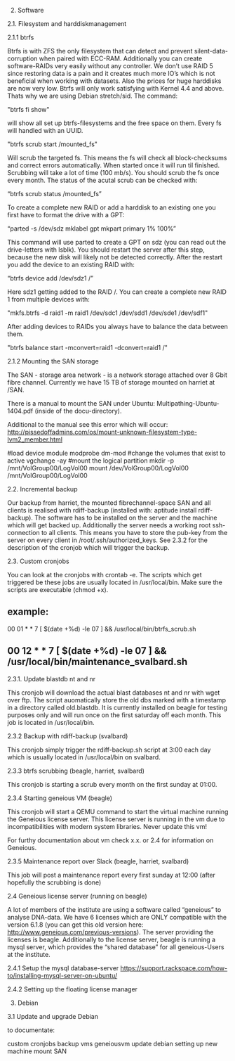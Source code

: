 2. Software


2.1. Filesystem and harddiskmanagement


2.1.1 btrfs


Btrfs is with ZFS the only filesystem that can detect and prevent silent-data-corruption when paired with ECC-RAM. Additionally you can create software-RAIDs very easily without any controller. We don’t use RAID 5 since restoring data is a pain and it creates much more IO’s which is not beneficial when working with datasets. Also the prices for huge harddisks are now very low. Btrfs will only work satisfying with Kernel 4.4 and above. Thats why we are using Debian stretch/sid. The command:


"btrfs fi show"


will show all set up btrfs-filesystems and the free space on them. Every fs will handled with an UUID.


"btrfs scrub start /mounted_fs"


Will scrub the targeted fs. This means the fs will check all block-checksums and correct errors automatically. When started once it will run til finished. Scrubbing will take a lot of time (100 mb/s). You should scrub the fs once every month. The status of the acutal scrub can be checked with:


“btrfs scrub status /mounted_fs”


To create a complete new RAID or add a harddisk to an existing one you first have to format the drive with a GPT:


“parted -s /dev/sdz mklabel gpt mkpart primary 1% 100%”


This command will use parted to create a GPT on sdz (you can read out the drive-letters with lsblk). You should restart the server after this step, because the new disk will likely not be detected correctly. After the restart you add the device to an existing RAID with:


“btrfs device add /dev/sdz1 /”


Here sdz1 getting added to the RAID /. You can create a complete new RAID 1 from multiple devices with:


"mkfs.btrfs -d raid1 -m raid1 /dev/sdc1 /dev/sdd1 /dev/sde1 /dev/sdf1"


After adding devices to RAIDs you always have to balance the data between them.


"btrfs balance start -mconvert=raid1 -dconvert=raid1 /"


2.1.2 Mounting the SAN storage


The SAN - storage area network - is a network storage attached over 8 Gbit fibre channel. Currently we have 15 TB of storage mounted on harriet at /SAN.


There is a manual to mount the SAN under Ubuntu: Multipathing-Ubuntu-1404.pdf (inside of the docu-directory).


Additional to the manual see this error which will occur: http://pissedoffadmins.com/os/mount-unknown-filesystem-type-lvm2_member.html


#load device module
modprobe dm-mod
#change the volumes that exist to active
vgchange -ay
#mount the logical partition
mkdir -p /mnt/VolGroup00/LogVol00
mount /dev/VolGroup00/LogVol00 /mnt/VolGroup00/LogVol00




2.2. Incremental backup


Our backup from harriet, the mounted fibrechannel-space SAN and all clients is realised with rdiff-backup (installed with: aptitude install rdiff-backup). The software has to be installed on the server and the machine which will get backed up. Additionally the server needs a working root ssh-connection to all clients. This means you have to store the pub-key from the server on every client in /root/.ssh/authorized_keys. See 2.3.2 for the description of the cronjob which will trigger the backup.




2.3. Custom cronjobs


You can look at the cronjobs with crontab -e. The scripts which get triggered be these jobs are usually located in /usr/local/bin. Make sure the scripts are executable (chmod +x).


example:
---
00 01 * * 7 [ $(date +\%d) -le 07 ] && /usr/local/bin/btrfs_scrub.sh 


00 12 * * 7 [ $(date +\%d) -le 07 ] && /usr/local/bin/maintenance_svalbard.sh
---


2.3.1. Update blastdb nt and nr


This cronjob will download the actual blast databases nt and nr with wget over ftp. The script auomatically store the old dbs marked with a timestamp in a directory called old.blastdb. It is currently installed on beagle for testing purposes only and will run once on the first saturday off each month. This job is located in /usr/local/bin.


2.3.2 Backup with rdiff-backup (svalbard)


This cronjob simply trigger the rdiff-backup.sh script at 3:00 each day which is usually located in /usr/local/bin on svalbard.


2.3.3 btrfs scrubbing (beagle, harriet, svalbard)


This cronjob is starting a scrub every month on the first sunday at 01:00. 


2.3.4 Starting geneious VM (beagle)


This cronjob will start a QEMU command to start the virtual machine running the Geneious license server. This license server is running in the vm due to incompatibilities with modern system libraries. Never update this vm!


For furthy documentation about vm check x.x. or 2.4 for information on Geneious.


2.3.5 Maintenance report over Slack (beagle, harriet, svalbard)


This job will post a maintenance report every first sunday at 12:00 (after hopefully the scrubbing is done)


2.4 Geneious license server (running on beagle)


A lot of members of the institute are using a software called “geneious” to analyse DNA-data. We have 6 licenses which are ONLY compatible with the version 6.1.8 (you can get this old version here: http://www.geneious.com/previous-versions). The server providing the licenses is beagle. Additionally to the license server, beagle is running a mysql server, which provides the “shared database” for all geneious-Users at the institute.


2.4.1 Setup the mysql database-server https://support.rackspace.com/how-to/installing-mysql-server-on-ubuntu/


2.4.2 Setting up the floating license manager 


3. Debian


3.1 Update and upgrade Debian














to documentate:


custom cronjobs
backup
vms
geneiousvm
update debian
setting up new machine
mount SAN
